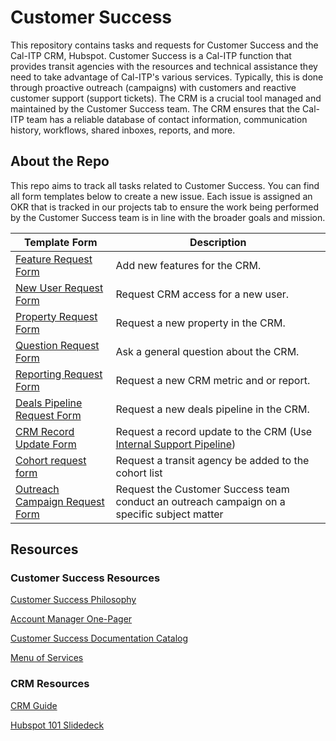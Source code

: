 # Customer Success

This repository contains tasks and requests for Customer Success and the Cal-ITP CRM, Hubspot.
Customer Success is a Cal-ITP function that provides transit agencies with the resources and technical assistance they need to take advantage of Cal-ITP's various services. Typically, this is done through proactive outreach (campaigns) with customers and reactive customer support (support tickets). The CRM is a crucial tool managed and maintained by the Customer Success team. The CRM ensures that the Cal-ITP team has a reliable database of contact information, communication history, workflows, shared inboxes, reports, and more. 


## About the Repo

This repo aims to track all tasks related to Customer Success. You can find all form templates below to create a new issue. Each issue is assigned an OKR that is tracked in our projects tab to ensure the work being performed by the Customer Success team is in line with the broader goals and mission. 

| Template Form | Description |
| ------- | ------------ |
| [Feature Request Form](https://github.com/cal-itp/customer-success/issues/new?assignees=&labels=feature&template=feature-request-form.yml&title=%5BFeature+Request%5D%3A+) | Add new features for the CRM. |
| [New User Request Form](https://github.com/cal-itp/customer-success/issues/new?assignees=anthonyrollins&labels=new-user&template=new-user_request_form.yml&title=%5BNew+User+Request%5D%3A+) | Request CRM access for a new user. |
| [Property Request Form](https://github.com/cal-itp/customer-success/issues/new?assignees=&labels=property&template=property-request-form.yml&title=%5BProperty+Request%5D%3A+) | Request a new property in the CRM. |
| [Question Request Form](https://github.com/cal-itp/customer-success/issues/new?assignees=&labels=question&template=question-request-form.yml&title=Question%3A+) | Ask a general question about the CRM. |
| [Reporting Request Form](https://github.com/cal-itp/customer-success/issues/new?assignees=&labels=reporting&template=reporting_request_form.yml&title=%5BReporting+Request%5D%3A+) | Request a new CRM metric and or report. |
| [Deals Pipeline Request Form](https://github.com/cal-itp/customer-success/issues/new?assignees=&labels=deals-pipeline&template=deals-pipelines-request-form.yml&title=%5BDeals+Pipeline+Request%5D%3A+) | Request a new deals pipeline in the CRM.
| [CRM Record Update Form](https://github.com/cal-itp/customer-success/issues/new?assignees=&labels=crm-update&template=crm-record-update.yml&title=%5BCRM+Record+Update%5D%3A+) | Request a record update to the CRM (Use [Internal Support Pipeline](https://app.hubspot.com/contacts/5519226/objects/0-5/views/9946408/board))
| [Cohort request form](https://github.com/cal-itp/customer-success/issues/new?assignees=&labels=cohort&projects=&template=cohort-request.yml&title=%5BCohort+Request%5D%3A+) | Request a transit agency be added to the cohort list
| [Outreach Campaign Request Form](https://github.com/cal-itp/customer-success/issues/new?assignees=&labels=communications&projects=&template=outreach-campaign-request.yml&title=%5BOutreach+Campaign+Request%5D%3A+) | Request the Customer Success team conduct an outreach campaign on a specific subject matter

## Resources
### Customer Success Resources
[Customer Success Philosophy](https://docs.google.com/document/d/1Pe4P6qoD8O-YLP0BJLpqSYaYxBv-9oOMucDbyqLzwMM/edit#heading=h.2qigru6qc5ib)

[Account Manager One-Pager](https://docs.google.com/document/d/1LBxKkuugRKPFa5e3BoCQM4sIO0miJwLpxSyA8kRd14s/edit#heading=h.31pkpwiacyux)

[Customer Success Documentation Catalog](https://docs.google.com/document/d/1cowfa-l3x4blDkrF8I6WmN7NHEGQHYV_8MemE0a7CUc/edit#heading=h.pyrmft6v7lss)

[Menu of Services](https://docs.google.com/document/d/118-tOm14bgIWXtiBx_rZ-Picxdv9JqpD4PS7WXjkoiM/edit)

### CRM Resources
[CRM Guide](https://docs.calitp.org/customer-success/getting-started/what-is-a-CRM/)

[Hubspot 101 Slidedeck](https://docs.google.com/presentation/d/1vp3zjclRAAnV_FJ-Yuk2409en24QzSQXSw5-vnN3b_8/edit#slide=id.g25944cd2387_0_0)

